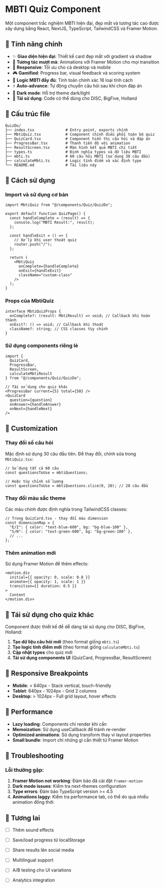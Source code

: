 # MBTI Quiz Component

Một component trắc nghiệm MBTI hiện đại, đẹp mắt và tương tác cao được xây dựng bằng React, NextJS, TypeScript, TailwindCSS và Framer Motion.

## 🌟 Tính năng chính

- ✨ **Giao diện hiện đại**: Thiết kế card đẹp mắt với gradient và shadow
- 🎯 **Tương tác mượt mà**: Animations với Framer Motion cho mọi transition
- 📱 **Responsive**: Tối ưu cho cả desktop và mobile
- 🎮 **Gamified**: Progress bar, visual feedback và scoring system
- 🧠 **Logic MBTI đầy đủ**: Tính toán chính xác 16 loại tính cách
- ⚡ **Auto-advance**: Tự động chuyển câu hỏi sau khi chọn đáp án
- 🎨 **Dark mode**: Hỗ trợ theme dark/light
- 🔄 **Tái sử dụng**: Code có thể dùng cho DISC, BigFive, Holland

## 📁 Cấu trúc file

```
QuizDo/
├── index.tsx              # Entry point, exports chính
├── MbtiQuiz.tsx           # Component chính điều phối toàn bộ quiz
├── QuizCard.tsx           # Component hiển thị câu hỏi và đáp án
├── ProgressBar.tsx        # Thanh tiến độ với animation
├── ResultScreen.tsx       # Màn hình kết quả MBTI chi tiết
├── types.ts               # Định nghĩa types và dữ liệu MBTI
├── mbti.ts                # 60 câu hỏi MBTI (sử dụng 30 câu đầu)
├── calculateMbti.ts       # Logic tính điểm và xác định type
└── README.md              # Tài liệu này
```

## 🚀 Cách sử dụng

### Import và sử dụng cơ bản

```tsx
import MbtiQuiz from "@/components/Quiz/QuizDo";

export default function QuizPage() {
  const handleComplete = (result) => {
    console.log("MBTI Result:", result);
  };

  const handleExit = () => {
    // Xử lý khi user thoát quiz
    router.push("/");
  };

  return (
    <MbtiQuiz
      onComplete={handleComplete}
      onExit={handleExit}
      className="custom-class"
    />
  );
}
```

### Props của MbtiQuiz

```tsx
interface MbtiQuizProps {
  onComplete?: (result: MbtiResult) => void; // Callback khi hoàn thành
  onExit?: () => void; // Callback khi thoát
  className?: string; // CSS classes tùy chỉnh
}
```

### Sử dụng components riêng lẻ

```tsx
import {
  QuizCard,
  ProgressBar,
  ResultScreen,
  calculateMbtiResult
} from "@/components/Quiz/QuizDo";

// Tái sử dụng cho quiz khác
<ProgressBar current={5} total={50} />
<QuizCard
  question={question}
  onAnswer={handleAnswer}
  onNext={handleNext}
/>
```

## 🎨 Customization

### Thay đổi số câu hỏi

Mặc định sử dụng 30 câu đầu tiên. Để thay đổi, chỉnh sửa trong `MbtiQuiz.tsx`:

```tsx
// Sử dụng tất cả 60 câu
const questionsToUse = mbtiQuestions;

// Hoặc tùy chỉnh số lượng
const questionsToUse = mbtiQuestions.slice(0, 20); // 20 câu đầu
```

### Thay đổi màu sắc theme

Các màu chính được định nghĩa trong TailwindCSS classes:

```tsx
// Trong QuizCard.tsx - thay đổi màu dimension
const dimensionMap = {
  "E/I": { color: "text-blue-600", bg: "bg-blue-100" },
  "S/N": { color: "text-green-600", bg: "bg-green-100" },
  // ...
};
```

### Thêm animation mới

Sử dụng Framer Motion để thêm effects:

```tsx
<motion.div
  initial={{ opacity: 0, scale: 0.8 }}
  animate={{ opacity: 1, scale: 1 }}
  transition={{ duration: 0.5 }}
>
  Content
</motion.div>
```

## 🔧 Tái sử dụng cho quiz khác

Component được thiết kế để dễ dàng tái sử dụng cho DISC, BigFive, Holland:

1. **Tạo dữ liệu câu hỏi mới** (theo format giống `mbti.ts`)
2. **Tạo logic tính điểm mới** (theo format giống `calculateMbti.ts`)
3. **Cập nhật types** cho quiz mới
4. **Tái sử dụng components UI** (QuizCard, ProgressBar, ResultScreen)

## 📱 Responsive Breakpoints

- **Mobile**: < 640px - Stack vertical, touch-friendly
- **Tablet**: 640px - 1024px - Grid 2 columns
- **Desktop**: > 1024px - Full grid layout, hover effects

## 🎯 Performance

- **Lazy loading**: Components chỉ render khi cần
- **Memoization**: Sử dụng useCallback để tránh re-render
- **Optimized animations**: Sử dụng transform thay vì layout properties
- **Small bundle**: Import chỉ những gì cần thiết từ Framer Motion

## 🐛 Troubleshooting

### Lỗi thường gặp:

1. **Framer Motion not working**: Đảm bảo đã cài đặt `framer-motion`
2. **Dark mode issues**: Kiểm tra next-themes configuration
3. **Type errors**: Đảm bảo TypeScript version >= 4.5
4. **Animations laggy**: Kiểm tra performance tab, có thể do quá nhiều animation đồng thời

## 🔮 Tương lai

- [ ] Thêm sound effects
- [ ] Save/load progress từ localStorage
- [ ] Share results lên social media
- [ ] Multilingual support
- [ ] A/B testing cho UI variations
- [ ] Analytics integration

